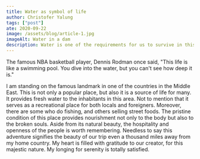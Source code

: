 ```yaml
---
title: Water as symbol of life
author: Christofer Yalung
tags: ["post"]
ate: 2020-09-22
image: /assets/blog/article-1.jpg
imageAlt: Water in a dam
description: Water is one of the requirements for us to survive in this world. No one can last long without it. It is not only necessary for health reasons but also for personal hygiene. Just imagine a day without taking bath on a sunny and sweaty day. 
---
```



The famous NBA basketball player, Dennis Rodman once said, "This life is like a swimming pool. You dive into the water, but you can't see how deep it is." 

I am standing on the famous landmark in one of the countries in the Middle East. This is not only a popular place, but also it is a source of life for many. It provides fresh water to the inhabitants in this area. Not to mention that it serves as a recreational place for both locals and foreigners. Moreover, there are some who do fishing, and others selling street foods. The pristine condition of this place provides nourishment not only to the body but also to the broken souls. Aside from its natural beauty, the hospitality and openness of the people is worth remembering. Needless to say this adventure signifies the beauty of our trip even a thousand miles away from my home country. My heart is filled with gratitude to our creator, for this majestic nature. My longing for serenity is totally satisfied. 
